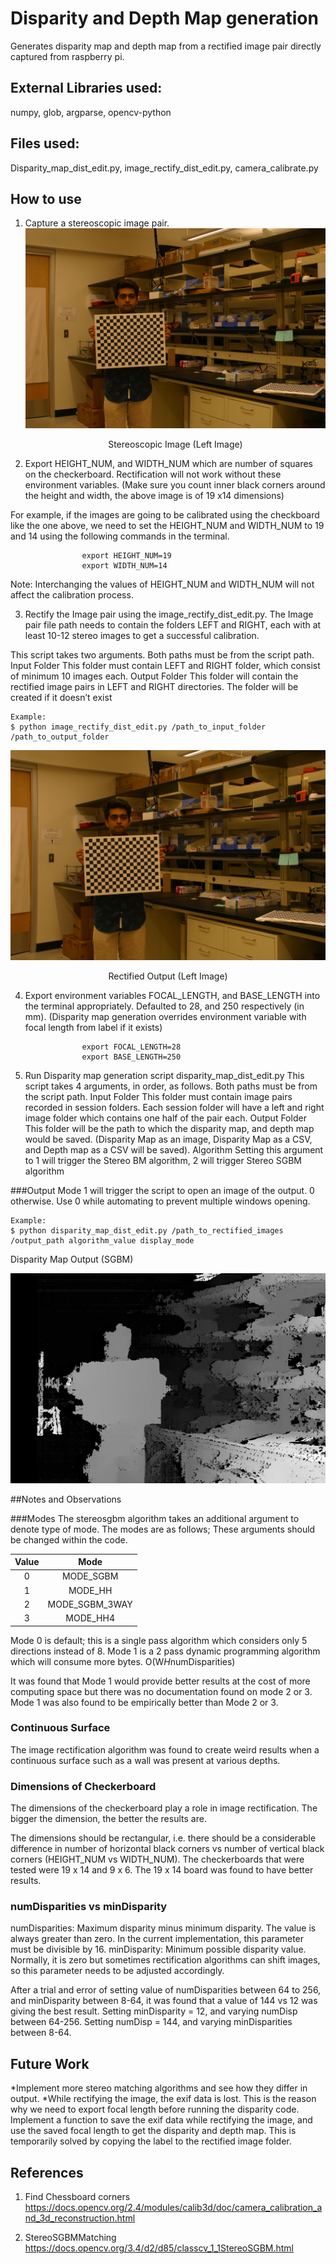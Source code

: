 # Disparity and Depth Map generation

Generates disparity map and depth map from a rectified image pair directly captured from raspberry pi.

## External Libraries used: 
numpy, glob, argparse, opencv-python

## Files used:
Disparity_map_dist_edit.py, image_rectify_dist_edit.py, camera_calibrate.py

## How to use
1. Capture a stereoscopic image pair.
![left_image](https://github.com/avinashpai94/Depth-Detection/blob/main/Working%20Example%20of%20Disparity%20Code/session_056_18052019/LEFT/L_056_0157.JPG)
           <p align="center">Stereoscopic Image (Left Image)</p>


2. Export HEIGHT_NUM, and WIDTH_NUM which are number of squares on the checkerboard. Rectification will not work without these environment variables.
(Make sure you count inner black corners around the height and width, the above image is of 19 x14 dimensions)

For example, if the images are going to be calibrated using the checkboard like the one above, we need to set the HEIGHT_NUM and WIDTH_NUM to 19 and 14 using the following commands in the terminal.
```
				export HEIGHT_NUM=19
				export WIDTH_NUM=14
```
Note: Interchanging the values of HEIGHT_NUM and WIDTH_NUM will not affect the calibration process.
 
3. Rectify the Image pair using the image_rectify_dist_edit.py. The Image pair file path needs to contain the folders LEFT and RIGHT, each with at least 10-12 stereo images to get a successful calibration.

This script takes two arguments. Both paths must be from the script path. 
Input Folder
This folder must contain LEFT and RIGHT folder, which consist of minimum 10 images each.
Output Folder
This folder will contain the rectified image pairs in LEFT and RIGHT directories. The folder will be created if it doesn’t exist
```
Example:
$ python image_rectify_dist_edit.py /path_to_input_folder /path_to_output_folder
```

![rectified_image](https://github.com/avinashpai94/Depth-Detection/blob/main/Working%20Example%20of%20Disparity%20Code/pics/LEFT/L_056_0.jpg)

<p align="center">Rectified Output (Left Image)</p>



4. Export environment variables FOCAL_LENGTH, and BASE_LENGTH into the terminal appropriately. Defaulted to 28, and 250 respectively (in mm). (Disparity map generation overrides environment variable with focal length from label if it exists)
```
				export FOCAL_LENGTH=28
				export BASE_LENGTH=250
```

5. Run Disparity map generation script disparity_map_dist_edit.py
This script takes 4 arguments, in order, as follows. Both paths must be from the script path. 
Input Folder
This folder must contain image pairs recorded in session folders. Each session folder will have a left and right image folder which contains one half of the pair each.
Output Folder
This folder will be the path to which the disparity map, and depth map would be saved. (Disparity Map as an image, Disparity Map as a CSV, and Depth map as a CSV will be saved).
Algorithm
Setting this argument to 1 will trigger the Stereo BM algorithm, 2 will trigger Stereo SGBM algorithm


###Output Mode
1 will trigger the script to open an image of the output. 0 otherwise. Use 0 while automating to prevent multiple windows opening.

```
Example:
$ python disparity_map_dist_edit.py /path_to_rectified_images /output_path algorithm_value display_mode 
```

Disparity Map Output (SGBM)

![depthSGBM](https://github.com/avinashpai94/Depth-Detection/blob/main/Working%20Example%20of%20Disparity%20Code/056_0/SGBM/SGBM_056_0.jpg)


##Notes and Observations

###Modes
The stereosgbm algorithm takes an additional argument to denote type of mode.
The modes are as follows; These arguments should be changed within the code.

| Value | Mode |
| :---: | :---: | 
| 0 | MODE_SGBM |
| 1 | MODE_HH |
| 2 | MODE_SGBM_3WAY |
| 3 | MODE_HH4 |

Mode 0 is default; this is a single pass algorithm which considers only 5 directions instead of 8.
Mode 1 is a 2 pass dynamic programming algorithm which will consume more bytes. O(W*H*numDisparities)

It was found that Mode 1 would provide better results at the cost of more computing space but there was no documentation found on mode 2 or 3. Mode 1 was also found to be empirically better than Mode 2 or 3. 

### Continuous Surface
The image rectification algorithm was found to create weird results when a continuous surface such as a wall was present at various depths. 

### Dimensions of Checkerboard
The dimensions of the checkerboard play a role in image rectification. The bigger the dimension, the better the results are. 

The dimensions should be rectangular, i.e. there should be a considerable difference in number of horizontal black corners vs number of vertical black corners (HEIGHT_NUM vs WIDTH_NUM). The checkerboards that were tested were 19 x 14 and 9 x 6. The 19 x 14 board was found to have better results. 


### numDisparities vs minDisparity
numDisparities: Maximum disparity minus minimum disparity. The value is always greater than zero. In the current implementation, this parameter must be divisible by 16. 
minDisparity: Minimum possible disparity value. Normally, it is zero but sometimes rectification algorithms can shift images, so this parameter needs to be adjusted accordingly.

After a trial and error of setting value of numDisparities between 64 to 256, and minDisparity between 8-64, it was found that a value of 144 vs 12 was giving the best result.
Setting minDisparity = 12, and varying numDisp between 64-256.
Setting numDisp = 144, and varying minDisparities between 8-64.

## Future Work
*Implement more stereo matching algorithms and see how they differ in output.
*While rectifying the image, the exif data is lost. This is the reason why we need to export focal length before running the disparity code. Implement a function to save the exif data while rectifying the image, and use the saved focal length to get the disparity and depth map. This is temporarily solved by copying the label to the rectified image folder.


## References
1. Find Chessboard corners
https://docs.opencv.org/2.4/modules/calib3d/doc/camera_calibration_and_3d_reconstruction.html

2. StereoSGBMMatching
https://docs.opencv.org/3.4/d2/d85/classcv_1_1StereoSGBM.html
	
